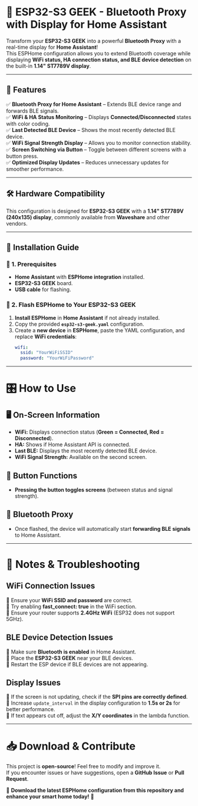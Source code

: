 # 🚀 ESP32-S3 GEEK - Bluetooth Proxy with Display for Home Assistant  

Transform your **ESP32-S3 GEEK** into a powerful **Bluetooth Proxy** with a real-time display for **Home Assistant**!  
This ESPHome configuration allows you to extend Bluetooth coverage while displaying **WiFi status, HA connection status, and BLE device detection** on the built-in **1.14" ST7789V display**.

---

## 📌 Features  

✅ **Bluetooth Proxy for Home Assistant** – Extends BLE device range and forwards BLE signals.  
✅ **WiFi & HA Status Monitoring** – Displays **Connected/Disconnected** states with color coding.  
✅ **Last Detected BLE Device** – Shows the most recently detected BLE device.  
✅ **WiFi Signal Strength Display** – Allows you to monitor connection stability.  
✅ **Screen Switching via Button** – Toggle between different screens with a button press.  
✅ **Optimized Display Updates** – Reduces unnecessary updates for smoother performance.  

---

## 🛠️ Hardware Compatibility  

This configuration is designed for **ESP32-S3 GEEK** with a **1.14" ST7789V (240x135) display**, commonly available from **Waveshare** and other vendors.

---

## 📖 Installation Guide  

### 🔹 1. Prerequisites  

- **Home Assistant** with **ESPHome integration** installed.  
- **ESP32-S3 GEEK** board.  
- **USB cable** for flashing.  

### 🔹 2. Flash ESPHome to Your ESP32-S3 GEEK  

1. **Install ESPHome** in **Home Assistant** if not already installed.  
2. Copy the provided **`esp32-s3-geek.yaml`** configuration.  
3. Create a **new device** in **ESPHome**, paste the YAML configuration, and replace **WiFi credentials**:  
   ```yaml
   wifi:
     ssid: "YourWiFiSSID"
     password: "YourWiFiPassword"
   
---

# 🎛️ How to Use  

## 🖥️ On-Screen Information  
- **WiFi:** Displays connection status (**Green = Connected, Red = Disconnected**).  
- **HA:** Shows if Home Assistant API is connected.  
- **Last BLE:** Displays the most recently detected BLE device.  
- **WiFi Signal Strength:** Available on the second screen.  

## 🔘 Button Functions  
- **Pressing the button toggles screens** (between status and signal strength).  

## 📡 Bluetooth Proxy  
- Once flashed, the device will automatically start **forwarding BLE signals** to Home Assistant.  

---

# 📝 Notes & Troubleshooting  

## **WiFi Connection Issues**  
🔹 Ensure your **WiFi SSID and password** are correct.  
🔹 Try enabling **fast_connect: true** in the WiFi section.  
🔹 Ensure your router supports **2.4GHz WiFi** (ESP32 does not support 5GHz).  

## **BLE Device Detection Issues**  
🔹 Make sure **Bluetooth is enabled** in Home Assistant.  
🔹 Place the **ESP32-S3 GEEK** near your BLE devices.  
🔹 Restart the ESP device if BLE devices are not appearing.  

## **Display Issues**  
🔹 If the screen is not updating, check if the **SPI pins are correctly defined**.  
🔹 Increase `update_interval` in the display configuration to **1.5s or 2s** for better performance.  
🔹 If text appears cut off, adjust the **X/Y coordinates** in the lambda function.  

---

# 📥 Download & Contribute  

This project is **open-source**! Feel free to modify and improve it.  
If you encounter issues or have suggestions, open a **GitHub Issue** or **Pull Request**.  

📌 **Download the latest ESPHome configuration from this repository and enhance your smart home today!** 🚀  
